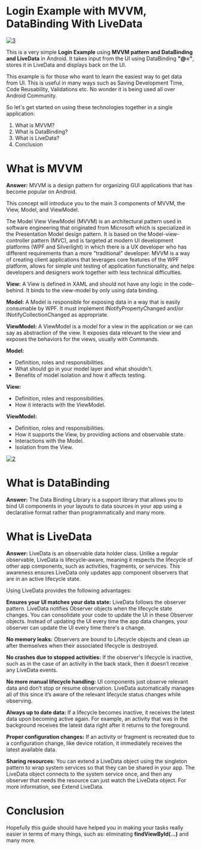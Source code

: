 # Login Example with MVVM, DataBinding With LiveData

[![3](https://camo.githubusercontent.com/48e678bac063a060202b79169f65a1ca91b8701e2ad63434e222833602dc5531/68747470733a2f2f707265766965772e6962622e636f2f6964444b6d652f332e706e67)](https://camo.githubusercontent.com/48e678bac063a060202b79169f65a1ca91b8701e2ad63434e222833602dc5531/68747470733a2f2f707265766965772e6962622e636f2f6964444b6d652f332e706e67)

This is a very simple **Login Example** using **MVVM pattern and DataBinding and LiveData** in Android. It takes input from the UI using DataBinding **"@="**, stores it in LiveData and displays back on the UI.

This example is for those who want to learn the easiest way to get data from UI. This is useful in many ways such as Saving Development Time, Code Reusability, Validations etc. No wonder it is being used all over Android Community.

So let's get started on using these technologies together in a single application:

1. What is MVVM?
2. What is DataBinding?
3. What is LiveData?
4. Conclusion

# What is MVVM

**Answer:** MVVM is a design pattern for organizing GUI applications that has become popular on Android.

This concept will introduce you to the main 3 components of MVVM, the View, Model, and ViewModel.

The Model View ViewModel (MVVM) is an architectural pattern used in software engineering that originated from Microsoft which is specialized in the Presentation Model design pattern. It is based on the Model-view-controller pattern (MVC), and is targeted at modern UI development platforms (WPF and Silverlight) in which there is a UX developer who has different requirements than a more "traditional" developer. MVVM is a way of creating client applications that leverages core features of the WPF platform, allows for simple unit testing of application functionality, and helps developers and designers work together with less technical difficulties.

**View:** A View is defined in XAML and should not have any logic in the code-behind. It binds to the view-model by only using data binding.

**Model:** A Model is responsible for exposing data in a way that is easily consumable by WPF. It must implement INotifyPropertyChanged and/or INotifyCollectionChanged as appropriate.

**ViewModel:** A ViewModel is a model for a view in the application or we can say as abstraction of the view. It exposes data relevant to the view and exposes the behaviors for the views, usually with Commands.

**Model:**

*   Definition, roles and responsibilities.
*   What should go in your model layer and what shouldn't.
*   Benefits of model isolation and how it affects testing.

**View:**

*   Definition, roles and responsibilities.
*   How it interacts with the ViewModel.

**ViewModel:**

*   Definition, roles and responsibilities.
*   How it supports the View, by providing actions and observable state.
*   Interactions with the Model.
*   Isolation from the View.

[![2](https://camo.githubusercontent.com/81cc5c093bdd9590ee9b72fde98819e5da3e8f06f782973c2c37643f8f17b78d/68747470733a2f2f696d6167652e6962622e636f2f6e6d68784e4b2f322e706e67)](https://camo.githubusercontent.com/81cc5c093bdd9590ee9b72fde98819e5da3e8f06f782973c2c37643f8f17b78d/68747470733a2f2f696d6167652e6962622e636f2f6e6d68784e4b2f322e706e67)

# What is DataBinding

**Answer:** The Data Binding Library is a support library that allows you to bind UI components in your layouts to data sources in your app using a declarative format rather than programmatically and many more.

# What is LiveData

**Answer:** LiveData is an observable data holder class. Unlike a regular observable, LiveData is lifecycle-aware, meaning it respects the lifecycle of other app components, such as activities, fragments, or services. This awareness ensures LiveData only updates app component observers that are in an active lifecycle state.

Using LiveData provides the following advantages:

**Ensures your UI matches your data state:** LiveData follows the observer pattern. LiveData notifies Observer objects when the lifecycle state changes. You can consolidate your code to update the UI in these Observer objects. Instead of updating the UI every time the app data changes, your observer can update the UI every time there's a change.

**No memory leaks:** Observers are bound to Lifecycle objects and clean up after themselves when their associated lifecycle is destroyed.

**No crashes due to stopped activities:** If the observer's lifecycle is inactive, such as in the case of an activity in the back stack, then it doesn’t receive any LiveData events.

**No more manual lifecycle handling:** UI components just observe relevant data and don’t stop or resume observation. LiveData automatically manages all of this since it’s aware of the relevant lifecycle status changes while observing.

**Always up to date data:** If a lifecycle becomes inactive, it receives the latest data upon becoming active again. For example, an activity that was in the background receives the latest data right after it returns to the foreground.

**Proper configuration changes:** If an activity or fragment is recreated due to a configuration change, like device rotation, it immediately receives the latest available data.

**Sharing resources:** You can extend a LiveData object using the singleton pattern to wrap system services so that they can be shared in your app. The LiveData object connects to the system service once, and then any observer that needs the resource can just watch the LiveData object. For more information, see Extend LiveData.

# Conclusion

Hopefully this guide should have helped you in making your tasks really easier in terms of many things, such as: eliminating **findViewById(...)** and many more.

